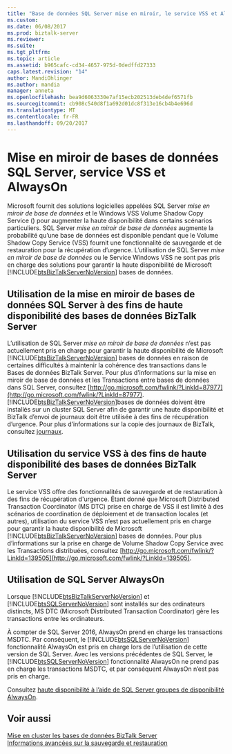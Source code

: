 ```yaml
---
title: "Base de données SQL Server mise en miroir, le service VSS et AlwaysOn | Documents Microsoft"
ms.custom: 
ms.date: 06/08/2017
ms.prod: biztalk-server
ms.reviewer: 
ms.suite: 
ms.tgt_pltfrm: 
ms.topic: article
ms.assetid: b965cafc-cd34-4657-975d-0dedffd27333
caps.latest.revision: "14"
author: MandiOhlinger
ms.author: mandia
manager: anneta
ms.openlocfilehash: bea9d6063330e7af15ecb202513deb4def6571fb
ms.sourcegitcommit: cb908c540d8f1a692d01dc8f313e16cb4b4e696d
ms.translationtype: MT
ms.contentlocale: fr-FR
ms.lasthandoff: 09/20/2017
---
```

# <a name="sql-server-database-mirroring-volume-shadow-copy-service-and-alwayson"></a>Mise en miroir de bases de données SQL Server, service VSS et AlwaysOn
Microsoft fournit des solutions logicielles appelées SQL Server *mise en miroir de base de données* et le Windows VSS Volume Shadow Copy Service () pour augmenter la haute disponibilité dans certains scénarios particuliers. SQL Server *mise en miroir de base de données* augmente la probabilité qu’une base de données est disponible pendant que le Volume Shadow Copy Service (VSS) fournit une fonctionnalité de sauvegarde et de restauration pour la récupération d’urgence. L’utilisation de SQL Server *mise en miroir de base de données* ou le Service Windows VSS ne sont pas pris en charge des solutions pour garantir la haute disponibilité de Microsoft [!INCLUDE[btsBizTalkServerNoVersion](../includes/btsbiztalkservernoversion-md.md)] bases de données.  
  
## <a name="using-sql-server-database-mirroring-to-provide-high-availability-for-biztalk-server-databases"></a>Utilisation de la mise en miroir de bases de données SQL Server à des fins de haute disponibilité des bases de données BizTalk Server  
 L’utilisation de SQL Server *mise en miroir de base de données* n’est pas actuellement pris en charge pour garantir la haute disponibilité de Microsoft [!INCLUDE[btsBizTalkServerNoVersion](../includes/btsbiztalkservernoversion-md.md)] bases de données en raison de certaines difficultés à maintenir la cohérence des transactions dans le Bases de données BizTalk Server. Pour plus d’informations sur la mise en miroir de base de données et les Transactions entre bases de données dans SQL Server, consultez [http://go.microsoft.com/fwlink/?LinkId=87977](http://go.microsoft.com/fwlink/?LinkId=87977). [!INCLUDE[btsBizTalkServerNoVersion](../includes/btsbiztalkservernoversion-md.md)]bases de données doivent être installés sur un cluster SQL Server afin de garantir une haute disponibilité et BizTalk d’envoi de journaux doit être utilisée à des fins de récupération d’urgence. Pour plus d’informations sur la copie des journaux de BizTalk, consultez [journaux](../core/log-shipping.md).  
  
## <a name="using-the-volume-shadow-copy-service-to-provide-high-availability-for-biztalk-server-databases"></a>Utilisation du service VSS à des fins de haute disponibilité des bases de données BizTalk Server  
 Le service VSS offre des fonctionnalités de sauvegarde et de restauration à des fins de récupération d'urgence. Étant donné que Microsoft Distributed Transaction Coordinator (MS DTC) prise en charge de VSS il est limité à des scénarios de coordination de déploiement et de transaction locales (et autres), utilisation du service VSS n’est pas actuellement pris en charge pour garantir la haute disponibilité de Microsoft [!INCLUDE[btsBizTalkServerNoVersion](../includes/btsbiztalkservernoversion-md.md)] bases de données. Pour plus d’informations sur la prise en charge de Volume Shadow Copy Service avec les Transactions distribuées, consultez [http://go.microsoft.com/fwlink/?LinkId=139505](http://go.microsoft.com/fwlink/?LinkId=139505).  
  
## <a name="using-sql-server-alwayson"></a>Utilisation de SQL Server AlwaysOn 
 Lorsque [!INCLUDE[btsBizTalkServerNoVersion](../includes/btsbiztalkservernoversion-md.md)] et [!INCLUDE[btsSQLServerNoVersion](../includes/btssqlservernoversion-md.md)] sont installés sur des ordinateurs distincts, MS DTC (Microsoft Distributed Transaction Coordinator) gère les transactions entre les ordinateurs. 
 
À compter de SQL Server 2016, AlwaysOn prend en charge les transactions MSDTC. Par conséquent, le [!INCLUDE[btsSQLServerNoVersion](../includes/btssqlservernoversion-md.md)] fonctionnalité AlwaysOn est pris en charge lors de l’utilisation de cette version de SQL Server. Avec les versions précédentes de SQL Server, le [!INCLUDE[btsSQLServerNoVersion](../includes/btssqlservernoversion-md.md)] fonctionnalité AlwaysOn ne prend pas en charge les transactions MSDTC, et par conséquent AlwaysOn n’est pas pris en charge. 

Consultez [haute disponibilité à l’aide de SQL Server groupes de disponibilité AlwaysOn](../core/high-availability-using-sql-server-always-on-availability-groups.md).
  
## <a name="see-also"></a>Voir aussi  
 [Mise en cluster les bases de données BizTalk Server](../core/clustering-the-biztalk-server-databases1.md)   
 [Informations avancées sur la sauvegarde et restauration](../core/advanced-information-about-backup-and-restore1.md)